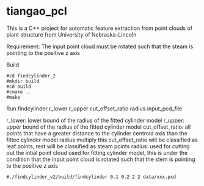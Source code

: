 # tiangao_pcl

This is a C++ project for automatic feature extraction from point clouds of plant structure from University of Nebraska-Lincoln

Requirement: The input point cloud must be rotated such that the steam is pointing to the positive z axis

Build
```
#cd findcylinder_2
#mkdir build
#cd build
#cmake ..
#make
```
Run
findcylinder r_lower r_upper cut_offset_ratio radius input_pcd_file

r_lower: lower bound of the radius of the fitted cylinder model
r_upper: upper bound of the radius of the fitted cylinder model
cut_offset_ratio: all points that have a greater distance to the cylinder centroid axis than the fittec cylinder model radius multiply this cut_offset_ratio will be classified as leaf points, rest will be classified as steam points
radius: used for cutting out the intial point cloud used for fitting cylinder model, this is under the condition that the input point cloud is rotated such that the stem is pointing to the positive z axis
```
#./findcylinder_v2/build/findcylinder 0.1 0.2 2 2 data/xxx.pcd
```
